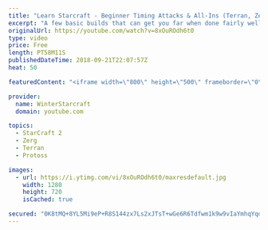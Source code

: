 ```yaml
---
title: "Learn Starcraft - Beginner Timing Attacks & All-Ins (Terran, Zerg & Protoss)"
excerpt: "A few basic builds that can get you far when done fairly well. Also important is how not to overextend and lose everything."
originalUrl: https://youtube.com/watch?v=8xOuROdh6t0
type: video
price: Free
length: PT58M11S
publishedDateTime: 2018-09-21T22:07:57Z
heat: 50

featuredContent: "<iframe width=\"800\" height=\"500\" frameborder=\"0\" src=\"https://www.youtube.com/embed/8xOuROdh6t0\" allow=\"accelerometer; autoplay; encrypted-media; gyroscope; picture-in-picture\" allowfullscreen></iframe>"

provider:
  name: WinterStarcraft
  domain: youtube.com

topics:
  - StarCraft 2
  - Zerg
  - Terran
  - Protoss

images:
  - url: https://i.ytimg.com/vi/8xOuROdh6t0/maxresdefault.jpg
    width: 1280
    height: 720
    isCached: true

secured: "0K8tMQ+8YL5Mi9eP+R8S144zx7Ls2xJTsT+wGe6R6Tdfwm1k9w9vIaYmhqYqdAaaFlSw/XkCNI754d2GS7jfTQjNBU0floWrkSNXfsVBLpmtNJTleFQ3rwUhh7h+N+osv6eD6V6uYvRrsqLtb93NpshwNGVedhSSzWV/3MKnTd1vdGB4qi8k8JSougm2ck6mvZL7OxgK8+rnw/iHh5tmME7x7IrlAqmS9hxTglUf2IGn3h1EnZCxROiqG0bAS7uIET3UaUROJCUcBZBs2Q53l8MlZ6X7oRVloWi5XPjhYWibxpOTz28nM2B2BPVFSrQR0zl1iN3hzvayCSh59/B/2XVZC0tmdSERlhKv4KwVvQ0Ujppyk82QIYgrLMocND0RuE7krY7cPCIemqSFWxqjzyVarhQGTEH8JcO2AmsaMXE=;n7lmBTDO1lJUfBAmpVfvhA=="
---
```



